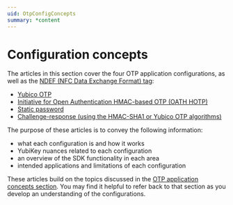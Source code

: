 ```yaml
---
uid: OtpConfigConcepts
summary: *content
---
```


<!-- Copyright 2021 Yubico AB

Licensed under the Apache License, Version 2.0 (the "License");
you may not use this file except in compliance with the License.
You may obtain a copy of the License at

    http://www.apache.org/licenses/LICENSE-2.0

Unless required by applicable law or agreed to in writing, software
distributed under the License is distributed on an "AS IS" BASIS,
WITHOUT WARRANTIES OR CONDITIONS OF ANY KIND, either express or implied.
See the License for the specific language governing permissions and
limitations under the License. -->

# Configuration concepts

The articles in this section cover the four OTP application configurations, as well as the [NDEF (NFC Data Exchange Format) tag](xref:OtpNdef):

- [Yubico OTP](xref:OtpYubicoOtp)
- [Initiative for Open Authentication HMAC-based OTP (OATH HOTP)](xref:OtpHotp)
- [Static password](xref:OtpStaticPassword)
- [Challenge-response (using the HMAC-SHA1 or Yubico OTP algorithms)](xref:OtpChallengeResponse)

The purpose of these articles is to convey the following information:

- what each configuration is and how it works
- YubiKey nuances related to each configuration
- an overview of the SDK functionality in each area
- intended applications and limitations of each configuration

These articles build on the topics discussed in the [OTP application concepts section](xref:OtpAppConcepts). You may find it helpful to refer back to that section as you develop an understanding of the configurations.
